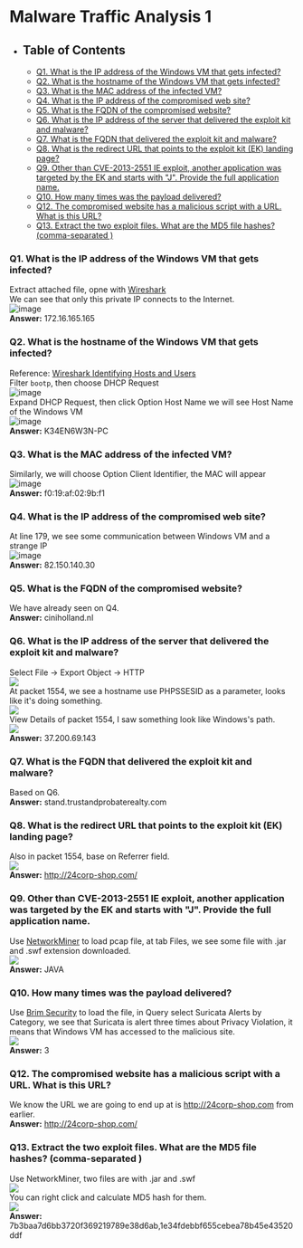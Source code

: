 # Malware Traffic Analysis 1

+ ## Table of Contents
    - [Q1. What is the IP address of the Windows VM that gets infected?](#q1-what-is-the-ip-address-of-the-windows-vm-that-gets-infected)
    - [Q2. What is the hostname of the Windows VM that gets infected?](#q2-what-is-the-hostname-of-the-windows-vm-that-gets-infected)
    - [Q3. What is the MAC address of the infected VM?](#q3-what-is-the-mac-address-of-the-infected-vm)
    - [Q4. What is the IP address of the compromised web site?](#q4-what-is-the-ip-address-of-the-compromised-web-site)
    - [Q5. What is the FQDN of the compromised website?](#q5-what-is-the-fqdn-of-the-compromised-website)
    - [Q6. What is the IP address of the server that delivered the exploit kit and malware?](#q6-what-is-the-ip-address-of-the-server-that-delivered-the-exploit-kit-and-malware)
    - [Q7. What is the FQDN that delivered the exploit kit and malware?](#q7-what-is-the-fqdn-that-delivered-the-exploit-kit-and-malware)
    - [Q8. What is the redirect URL that points to the exploit kit (EK) landing page?](#q8-what-is-the-redirect-url-that-points-to-the-exploit-kit-ek-landing-page)
    - [Q9. Other than CVE-2013-2551 IE exploit, another application was targeted by the EK and starts with "J". Provide the full application name.](#q9-other-than-cve-2013-2551-ie-exploit-another-application-was-targeted-by-the-ek-and-starts-with-j-provide-the-full-application-name)
    - [Q10. How many times was the payload delivered?](#q10-how-many-times-was-the-payload-delivered)
    - [Q12. The compromised website has a malicious script with a URL. What is this URL?](#q12-the-compromised-website-has-a-malicious-script-with-a-url-what-is-this-url)
    - [Q13. Extract the two exploit files. What are the MD5 file hashes? (comma-separated )](#q13-extract-the-two-exploit-files-what-are-the-md5-file-hashes-comma-separated-)

### Q1. What is the IP address of the Windows VM that gets infected?
Extract attached file, opne with [Wireshark](https://www.wireshark.org/)<br/>
We can see that only this private IP connects to the Internet.<br/>
![image](https://user-images.githubusercontent.com/58476264/148325989-f2f70019-2e73-49f3-be4e-7a591173e462.png)<br/>
**Answer:** 172.16.165.165

### Q2. What is the hostname of the Windows VM that gets infected?
Reference: [Wireshark Identifying Hosts and Users](https://unit42.paloaltonetworks.com/using-wireshark-identifying-hosts-and-users/)<br/>
Filter `bootp`, then choose DHCP Request<br/>
![image](https://user-images.githubusercontent.com/58476264/148326661-ed419d10-c4f6-47d1-84cb-b9a32b6cce05.png)
<br/>Expand DHCP Request, then click Option Host Name we will see Host Name of the Windows VM<br/>
![image](https://user-images.githubusercontent.com/58476264/148326864-914251f4-a7ec-4bd2-bbb5-ca1890ec2e49.png)<br/>
**Answer:** K34EN6W3N-PC 

### Q3. What is the MAC address of the infected VM?
Similarly, we will choose Option Client Identifier, the MAC will appear<br/>
![image](https://user-images.githubusercontent.com/58476264/148327593-f1a136da-5a61-4642-9758-929776f2379e.png)<br/>
**Answer:**  f0:19:af:02:9b:f1

### Q4. What is the IP address of the compromised web site?
At line 179, we see some communication between Windows VM and a strange IP<br/>
![image](images/1.png)<br/>
**Answer:** 82.150.140.30

### Q5. What is the FQDN of the compromised website?
We have already seen on Q4.<br/>
**Answer:** ciniholland.nl

### Q6. What is the IP address of the server that delivered the exploit kit and malware?
Select File -> Export Object -> HTTP <br/>
![](images/2.png)<br/>
At packet 1554, we see a hostname use PHPSSESID as a parameter, looks like it's doing something.<br/>
![](images/4.png)<br/>
View Details of packet 1554, I saw something look like Windows's path.<br/>
![](images/3.png)<br/>
**Answer:** 37.200.69.143

### Q7. What is the FQDN that delivered the exploit kit and malware?
Based on Q6.<br/>
**Answer:** stand.trustandprobaterealty.com

### Q8. What is the redirect URL that points to the exploit kit (EK) landing page?
Also in packet 1554, base on Referrer field.<br/>
![](images/5.png)<br/>
**Answer:** http://24corp-shop.com/

### Q9. Other than CVE-2013-2551 IE exploit, another application was targeted by the EK and starts with "J". Provide the full application name.
Use [NetworkMiner](https://www.netresec.com/?page=NetworkMiner) to load pcap file, at tab Files, we see some file with .jar and .swf extension downloaded.<br/>
![](images/6.png)<br/>
**Answer:** JAVA

### Q10. How many times was the payload delivered?
Use [Brim Security](https://www.brimdata.io/) to load the file, in Query select Suricata Alerts by Category, we see that Suricata is alert three times about Privacy Violation, it means that Windows VM has accessed to the malicious site.<br/>
![](images/7.png)<br/>
**Answer:** 3

### Q12. The compromised website has a malicious script with a URL. What is this URL?
We know the URL we are going to end up at is http://24corp-shop.com from earlier.<br/>
**Answer:** http://24corp-shop.com/

### Q13. Extract the two exploit files. What are the MD5 file hashes? (comma-separated )
Use NetworkMiner, two files are with .jar and .swf<br/>
![](images/8.png)<br/>
You can right click and calculate MD5 hash for them.<br/>
![](images/9.png)<br/>
**Answer:** 7b3baa7d6bb3720f369219789e38d6ab,1e34fdebbf655cebea78b45e43520ddf